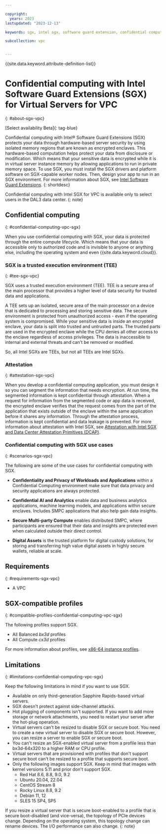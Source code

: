 ```yaml
---

copyright:
  years: 2023
lastupdated: "2023-12-13"

keywords: sgx, intel sgx, software guard extension, confidential computing, trusted execution environment, TEE, data protection

subcollection: vpc


---
```


{{site.data.keyword.attribute-definition-list}}

# Confidential computing with Intel Software Guard Extensions (SGX) for Virtual Servers for VPC
{: #about-sgx-vpc}

[Select availability Beta]{: tag-blue}

Confidential computing with Intel&reg; Software Guard Extensions (SGX) protects your data through hardware-based server security by using isolated memory regions that are known as encrypted enclaves. This hardware-based computation helps protect your data from disclosure or modification. Which means that your sensitive data is encrypted while it is in virtual server instance memory by allowing applications to run in private memory space. To use SGX, you must install the SGX drivers and platform software on SGX-capable worker nodes. Then, design your app to run in an SGX environment. For more information about SGX, see [Intel Software Guard Extensions](https://www.intel.com/content/www/us/en/developer/tools/software-guard-extensions/overview.html).
{: shortdesc}

Confidential computing with Intel SGX for VPC is available only to select users in the DAL3 data center.
{: note}

## Confidential computing
{: #confidential-computing-vpc-sgx}

When you use confidential computing with SGX, your data is protected through the entire compute lifecycle. Which means that your data is accessible only to authorized code and is invisible to anyone or anything else, including the operating system and even {{site.data.keyword.cloud}}.

### SGX is a trusted execution environment (TEE)
{: #tee-sgx-vpc}

SGX uses a trusted execution environment (TEE). TEE is a secure area of the main processor that provides a higher level of data security for trusted data and applications.

A TEE sets up an isolated, secure area of the main processor on a device that is dedicated to processing and storing sensitive data. The secure environment is protected from unauthorized access - even if the operating system is compromised. While your sensitive data is inside an encrypted enclave, your data is split into trusted and untrusted parts. The trusted parts are used in the encrypted enclave while the CPU denies all other access to the enclave regardless of access privileges. The data is inaccessible to internal and external threats and can't be removed or modified.

So, all Intel SGXs are TEEs, but not all TEEs are Intel SGXs.

### Attestation
{: #attestation-sgx-vpc}

When you develop a confidential computing application, you must design it so you can segment the information that needs encryption. At run time, the segmented information is kept confidential through attestation. When a request for information from the segmented code or app data is received, the encrypted enclave verifies that the request comes from the part of the application that exists outside of the enclave within the same application before it shares any information. Through the attestation process, information is kept confidential and data leakage is prevented. For more information about attestation with Intel SGX, see [Attestation with Intel SGX and Data Center Attestation Primitives (DCAP)](/docs/vpc?topic=vpc-about-attestation-sgx-dcap-vpc).

<!--Attestation in SGX is the process of demonstrating that an operation is instantiated. SGX attestation confirms that the intended software or code is running within an encrypted enclave. In other words, attestation provides evidence that you are running in an SGX platform that is inside a properly instantiated encrypted enclave, on a system that has a known security configuration.

Attestation is signed and verified when you provision a server with ECDSA signed collateral that is then saved in the caching service. While SGX helps uphold the integrity and confidentiality of your data (thanks to the encrypted enclaves), SGX doesn't protect against all attack types - such as side-channel attacks.-->

### Confidential computing with SGX use cases
{: #scenarios-sgx-vpc}

The following are some of the use cases for confidential computing with SGX.

* **Confidentiality and Privacy of Workloads and Applications** within a Confidential Computing environment make sure that data privacy and security applications are always protected.

* **Confidential AI and Analytics** enable data and business analytics applications, machine learning models, and applications within secure enclaves. Includes SMPC applications that also help gain data insights.

* **Secure Multi-party Compute** enables distributed SMPC, where participants are ensured that their data and insights are protected even when calculated outside their direct control.

* **Digital Assets** is the trusted platform for digital custody solutions, for storing and transferring high value digital assets in highly secure wallets, reliable at scale.

## Requirements
{: #requirements-sgx-vpc}

* A VPC

## SGX-compatible profiles
{: #compatible-profiles-confidential-computing-vpc-sgx}

The following profiles support SGX.

* All Balanced _bx3d_ profiles
* All Compute _cx3d_ profiles

For more information about profiles, see [x86-64 instance profiles](/docs/vpc?topic=vpc-profiles).

## Limitations
{: #limitations-confidential-computing-vpc-sgx}

Keep the following limitations in mind if you want to use SGX.

* Available on only third-generation Sapphire Rapids-based virtual servers.
* SGX doesn't protect against side-channel attacks.
* Hot plugging of components isn't supported. If you want to add more storage or network attachments, you need to restart your server after the hot-plug operation.
* Virtual servers can't be resized to disable SGX or secure boot. You need to create a new virtual server to disable SGX or secure boot. However, you can resize a server to enable SGX or secure boot.
* You can't resize an SGX-enabled virtual server from a profile less than bx3d-64x320 to a higher RAM or CPU profile.
* Virtual servers that are provisioned with profiles that don't support secure boot can't be resized to a profile that supports secure boot.
* Only the following images support SGX. Keep in mind that images with kernel versions 5.11 and prior don't support SGX.
   - Red Hat 8.6, 8.8, 9.0, 9.2
   - Ubuntu 20.04, 22.04
   - CentOS Stream 8
   - Rocky Linux 8.8, 9.2
   - Debian 11, 12
   - SLES 15 SP4, SP5

If you resize a virtual server that is secure boot-enabled to a profile that is secure boot-disabled (and vice-versa), the topology of PCIe devices change. Depending on the operating system, this topology change can rename devices. The I/O performance can also change.
{: note}
